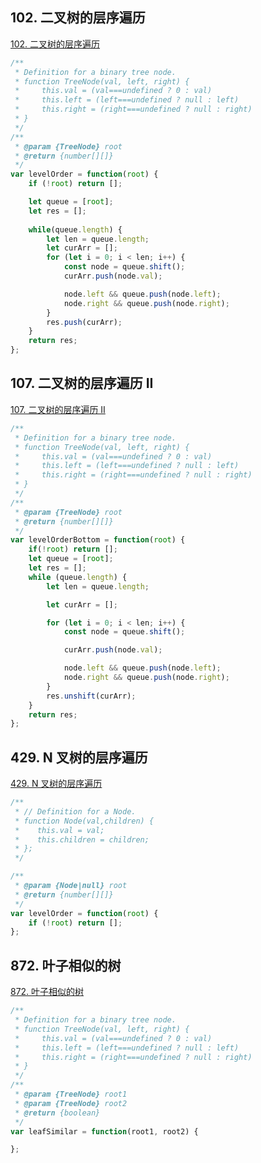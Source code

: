 ## 102. 二叉树的层序遍历

[102. 二叉树的层序遍历](https://leetcode-cn.com/problems/binary-tree-level-order-traversal/)

```js
/**
 * Definition for a binary tree node.
 * function TreeNode(val, left, right) {
 *     this.val = (val===undefined ? 0 : val)
 *     this.left = (left===undefined ? null : left)
 *     this.right = (right===undefined ? null : right)
 * }
 */
/**
 * @param {TreeNode} root
 * @return {number[][]}
 */
var levelOrder = function(root) {
    if (!root) return [];

    let queue = [root];
    let res = [];
    
    while(queue.length) {
        let len = queue.length;
        let curArr = [];
        for (let i = 0; i < len; i++) {
            const node = queue.shift();
            curArr.push(node.val);

            node.left && queue.push(node.left);
            node.right && queue.push(node.right);
        }
        res.push(curArr);
    }
    return res;
};
```

## 107. 二叉树的层序遍历 II

[107. 二叉树的层序遍历 II](https://leetcode-cn.com/problems/binary-tree-level-order-traversal-ii/)

```js
/**
 * Definition for a binary tree node.
 * function TreeNode(val, left, right) {
 *     this.val = (val===undefined ? 0 : val)
 *     this.left = (left===undefined ? null : left)
 *     this.right = (right===undefined ? null : right)
 * }
 */
/**
 * @param {TreeNode} root
 * @return {number[][]}
 */
var levelOrderBottom = function(root) {
    if(!root) return [];
    let queue = [root];
    let res = [];
    while (queue.length) {
        let len = queue.length;

        let curArr = [];

        for (let i = 0; i < len; i++) {
            const node = queue.shift();

            curArr.push(node.val);

            node.left && queue.push(node.left);
            node.right && queue.push(node.right);
        }
        res.unshift(curArr);
    }
    return res;
};
```

## 429. N 叉树的层序遍历

[429. N 叉树的层序遍历](https://leetcode-cn.com/problems/n-ary-tree-level-order-traversal/)

```js
/**
 * // Definition for a Node.
 * function Node(val,children) {
 *    this.val = val;
 *    this.children = children;
 * };
 */

/**
 * @param {Node|null} root
 * @return {number[][]}
 */
var levelOrder = function(root) {
    if (!root) return [];
};
```

## 872. 叶子相似的树

[872. 叶子相似的树](https://leetcode-cn.com/problems/leaf-similar-trees/)

```js
/**
 * Definition for a binary tree node.
 * function TreeNode(val, left, right) {
 *     this.val = (val===undefined ? 0 : val)
 *     this.left = (left===undefined ? null : left)
 *     this.right = (right===undefined ? null : right)
 * }
 */
/**
 * @param {TreeNode} root1
 * @param {TreeNode} root2
 * @return {boolean}
 */
var leafSimilar = function(root1, root2) {

};
```
